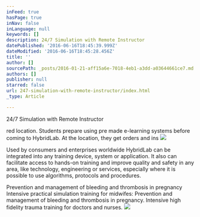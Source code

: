 ```yaml
---
inFeed: true
hasPage: true
inNav: false
inLanguage: null
keywords: []
description: 24/7 Simulation with Remote Instructor
datePublished: '2016-06-16T18:45:39.999Z'
dateModified: '2016-06-16T18:45:28.456Z'
title: ''
author: []
sourcePath: _posts/2016-01-21-aff15a6e-7018-4eb1-a3dd-a03644661ce7.md
authors: []
publisher: null
starred: false
url: 247-simulation-with-remote-instructor/index.html
_type: Article

---
```

24/7 Simulation with Remote Instructor

red location. Students prepare using pre made e-learning systems before coming to HybridLab. At the location, they get orders and ins
![](https://the-grid-user-content.s3-us-west-2.amazonaws.com/1ea1e278-f890-42af-8ba4-f0872ffa8df2.png)

Used by consumers and enterprises worldwide HybridLab can be integrated into any training device, system or application. It also can facilitate access to hands-on training and improve quality and safety in any area, like technology, engineering or services, especially where it is possible to use algorithms, protocols and procedures.

Prevention and management of bleeding and thrombosis in pregnancy
Intensive practical simulation training for midwifes:
Prevention and management of bleeding and thrombosis in pregnancy.
Intensive high fidelity trauma training for doctors and nurses.
![](https://the-grid-user-content.s3-us-west-2.amazonaws.com/f08ed30d-cead-4582-8b2d-c24d59bf9015.png)